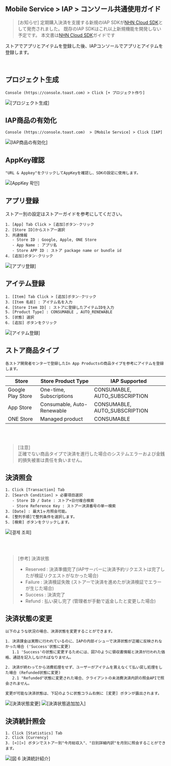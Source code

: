 ## Mobile Service > IAP > コンソール共通使用ガイド


> [お知らせ]
> 定期購入決済を支援する新規のIAP SDKが[NHN Cloud SDK](http://docs.toast.com/ja/TOAST/ja/toast-sdk/overview/)として発売されました。
> 既存のIAP SDKはこれ以上新規機能を開発しない予定です。
> 本文書は[NHN Cloud SDK](http://docs.toast.com/ja/TOAST/ja/toast-sdk/overview/)ガイドです

ストアでアプリとアイテムを登録した後、IAPコンソールでアプリとアイテムを登録します。

<br>


## プロジェクト生成
```
Console (https://console.toast.com) > Click [+ プロジェクト作り]
```
![[プロジェクト生成]](http://static.toastoven.net/prod_iap/iap-console-new-project.png)


## IAP商品の有効化
```
Console (https://console.toast.com)  > [Mobile Service] > Click [IAP]
```
![[IAP商品の有効化]](http://static.toastoven.net/prod_iap/iap-console-iap-on.png)


## AppKey確認
```
"URL & Appkey"をクリックしてAppKeyを確認し、SDKの設定に使用します。
```
![[AppKey 확인]](http://static.toastoven.net/prod_iap/iap-console-appkey.png)


## アプリ登録
ストアー別の設定はストアーガイドを参考にしてください。
```
1. [App] Tab Click > [追加]ボタン·クリック
2. [Store ID]からストアー選択
3. 共通情報
   - Store ID : Google, Apple, ONE Store
   - App Name : アプリ名
   - Store APP ID : ストア package name or bundle id
4. [追加]ボタン·クリック
```
![[アプリ登録]](http://static.toastoven.net/prod_iap/iap-console-new-app.png)

## アイテム登録
```
1. [Item] Tab Click > [追加]ボタン·クリック
3. [Item 名前] : アイテム名を入力
4. [Store Item ID] : ストアに登録したアイテムIDを入力 
5. [Product Type] : CONSUMABLE , AUTO_RENEWABLE
5. [状態] 選択  
6. [追加] ボタンをクリック
```

![[アイテム登録]](http://static.toastoven.net/prod_iap/iap-console-new-item.png)

## ストア商品タイプ
```
各ストア開発者センターで登録したIn App Productsの商品タイプを参考にアイテムを登録します。
```

| Store | Store Product Type| IAP Supported |    
|---|---|---|
| Google Play Store| One-time, Subscriptions | CONSUMABLE, AUTO_SUBSCRIPTION |
| App Store| Consumable, Auto-Renewable | CONSUMABLE, AUTO_SUBSCRIPTION |
| ONE Store|	Managed product | CONSUMABLE|


<br>
<br>



> [注意]  
> 正確でない商品タイプで決済を進行した場合のシステムエラーおよび金銭的損失被害は責任を負いません。

## 決済照会
```
1. Click [Transaction] Tab  
2. [Search Condition] > 必要項目選択
   - Store ID / Date : ストア+日付複合検索
   - Store Reference Key : ストアー決済番号の単一検索
3. [Date] : 最大1ヶ月照会可能。
4. [整列手順]で整列条件を選択します。
5. [検索] ボタンをクリックします。
```
![[결제 조회]](http://static.toastoven.net/prod_iap/iap_new_01.png)


<br>
<br>

> [参考] 決済状態  
> - Reserved : 決済準備完了(IAPサーバーに決済予約リクエストは完了したが検証リクエストがなかった場合)   
> - Failure : 決済検証失敗 (ストアーで決済を進めたが決済検証でエラーが生じた場合)
> - Success : 決済完了 
> - Refund : 払い戻し完了 (管理者が手動で返金したと変更した場合)



## 決済状態の変更
```
以下のような状況の場合、決済状態を変更することができます。

1. 決済課金は実際に行われているのに、IAPの内部イシューで決済状態が正確に反映されなかった場合 ('Success'状態に変更)
   1.1 'Success'の状態に変更するためには、図7のように領収書情報と決済が行われた価格、通話を記入しなければなりません。

2. 決済が終わってから消費処理をせず、ユーザーがアイテムを貰えなくて払い戻し処理をした場合 (Refunded状態に変更)
   2.1 "Refunded"状態に変更された場合、クライアントの未消費決済内訳の照会APIで照会されません。

変更が可能な決済状態は、下記のように状態コラム右側に [変更] ボタンが露出されます。
```
![[決済状態変更]](http://static.toastoven.net/prod_iap/iap_new_03.png)
![[決済状態追加加入]](http://static.toastoven.net/prod_iap/iap_46.PNG)


## 決済統計照会
```
1. Click [Statistics] Tab  
2. Click [Currency]  
3. [<][>] ボタンでストアー別"今月総収入"、"日別詳細内訳"を月別に照会することができます。  
```
![[図 6 決済統計紹介]](http://static.toastoven.net/prod_iap/iap_n_35.png)


